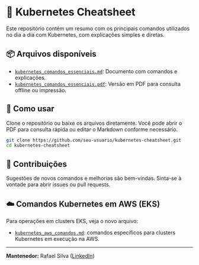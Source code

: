 # 🧠 Kubernetes Cheatsheet

Este repositório contém um resumo com os principais comandos utilizados no dia a dia com Kubernetes, com explicações simples e diretas.

## 📦 Arquivos disponíveis

- [`kubernetes_comandos_essenciais.md`](./kubernetes_comandos_essenciais.md): Documento com comandos e explicações.
- [`kubernetes_comandos_essenciais.pdf`](./kubernetes_comandos_essenciais.pdf): Versão em PDF para consulta offline ou impressão.

## 🚀 Como usar

Clone o repositório ou baixe os arquivos diretamente. Você pode abrir o PDF para consulta rápida ou editar o Markdown conforme necessário.

```bash
git clone https://github.com/seu-usuario/kubernetes-cheatsheet.git
cd kubernetes-cheatsheet
```

## 🤝 Contribuições

Sugestões de novos comandos e melhorias são bem-vindas. Sinta-se à vontade para abrir issues ou pull requests.

## ☁️ Comandos Kubernetes em AWS (EKS)

Para operações em clusters EKS, veja o novo arquivo:
- [`kubernetes_aws_comandos.md`](./kubernetes_aws_comandos.md): comandos específicos para clusters Kubernetes em execução na AWS.

---
**Mantenedor:** Rafael Silva ([LinkedIn](https://www.linkedin.com/in/rafael-silva-leader-coordenador))
